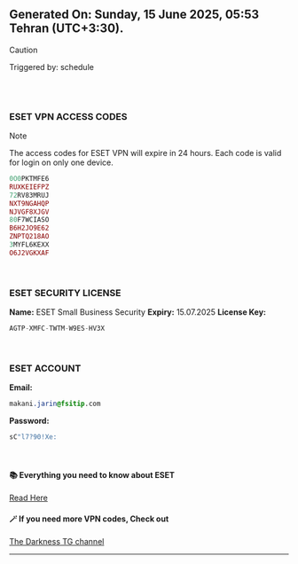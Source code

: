 ## Generated On: Sunday, 15 June 2025, 05:53 Tehran (UTC+3:30).

> [!CAUTION]
> Triggered by: schedule

<br><br>

### ESET VPN ACCESS CODES

> [!NOTE]
> The access codes for ESET VPN will expire in 24 hours.
> Each code is valid for login on only one device.

```ruby
0O0PKTMFE6
RUXKEIEFPZ
72RV83MRUJ
NXT9NGAHQP
NJVGF8XJGV
80F7WCIASO
B6H2JO9E62
ZNPTQ218AO
3MYFL6KEXX
O6J2VGKXAF
```

<br>

### ESET SECURITY LICENSE

**Name:** ESET Small Business Security
**Expiry:** 15.07.2025
**License Key:**

```POV-Ray SDL
AGTP-XMFC-TWTM-W9ES-HV3X
```

<br>

### ESET ACCOUNT

**Email:**

```CSS
makani.jarin@fsitip.com
```

**Password:**

```POV-Ray SDL
sC"l7?90!Xe:
```

<br>

#### 📚 Everything you need to know about ESET

[Read Here](https://t.me/F_NiREvil/2113)

#### 🪄 If you need more VPN codes, Check out

[The Darkness TG channel](https://t.me/Eset_key_trial)

---

<br><br>

